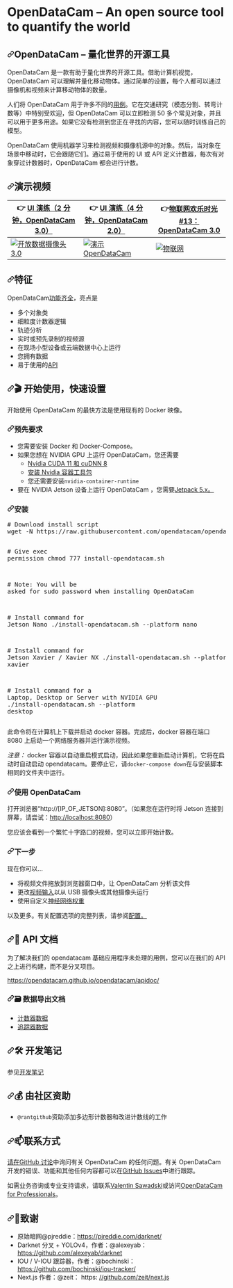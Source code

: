 # OpenDataCam – An open source tool to quantify the world

<div class="Box-sc-g0xbh4-0 bJMeLZ js-snippet-clipboard-copy-unpositioned" data-hpc="true"><article class="markdown-body entry-content container-lg" itemprop="text"><h1 tabindex="-1" dir="auto"><a id="user-content-opendatacam--an-open-source-tool-to-quantify-the-world" class="anchor" aria-hidden="true" tabindex="-1" href="#opendatacam--an-open-source-tool-to-quantify-the-world"><svg class="octicon octicon-link" viewBox="0 0 16 16" version="1.1" width="16" height="16" aria-hidden="true"><path d="m7.775 3.275 1.25-1.25a3.5 3.5 0 1 1 4.95 4.95l-2.5 2.5a3.5 3.5 0 0 1-4.95 0 .751.751 0 0 1 .018-1.042.751.751 0 0 1 1.042-.018 1.998 1.998 0 0 0 2.83 0l2.5-2.5a2.002 2.002 0 0 0-2.83-2.83l-1.25 1.25a.751.751 0 0 1-1.042-.018.751.751 0 0 1-.018-1.042Zm-4.69 9.64a1.998 1.998 0 0 0 2.83 0l1.25-1.25a.751.751 0 0 1 1.042.018.751.751 0 0 1 .018 1.042l-1.25 1.25a3.5 3.5 0 1 1-4.95-4.95l2.5-2.5a3.5 3.5 0 0 1 4.95 0 .751.751 0 0 1-.018 1.042.751.751 0 0 1-1.042.018 1.998 1.998 0 0 0-2.83 0l-2.5 2.5a1.998 1.998 0 0 0 0 2.83Z"></path></svg></a><font style="vertical-align: inherit;"><font style="vertical-align: inherit;">OpenDataCam – 量化世界的开源工具</font></font></h1>
<p dir="auto"><font style="vertical-align: inherit;"><font style="vertical-align: inherit;">OpenDataCam 是一款有助于量化世界的开源工具。</font><font style="vertical-align: inherit;">借助计算机视觉，OpenDataCam 可以理解并量化移动物体。</font><font style="vertical-align: inherit;">通过简单的设置，每个人都可以通过摄像机和视频来计算移动物体的数量。</font></font></p>
<p dir="auto"><font style="vertical-align: inherit;"><font style="vertical-align: inherit;">人们将 OpenDataCam 用于许多不同的</font></font><a href="https://opendata.cam/use-cases" rel="nofollow"><font style="vertical-align: inherit;"><font style="vertical-align: inherit;">用例</font></font></a><font style="vertical-align: inherit;"><font style="vertical-align: inherit;">。</font><font style="vertical-align: inherit;">它在交通研究（模态分割、转弯计数等）中特别受欢迎，但 OpenDataCam 可以立即检测 50 多个常见对象，并且可以用于更多用途。</font><font style="vertical-align: inherit;">如果它没有检测到您正在寻找的内容，您可以随时训练自己的模型。</font></font></p>
<p dir="auto"><font style="vertical-align: inherit;"><font style="vertical-align: inherit;">OpenDataCam 使用机器学习来检测视频和摄像机源中的对象。</font><font style="vertical-align: inherit;">然后，当对象在场景中移动时，它会跟随它们。</font><font style="vertical-align: inherit;">通过易于使用的 UI 或 API 定义计数器，每次有对象穿过计数器时，OpenDataCam 都会进行计数。</font></font></p>
<h2 tabindex="-1" dir="auto"><a id="user-content-demo-videos" class="anchor" aria-hidden="true" tabindex="-1" href="#demo-videos"><svg class="octicon octicon-link" viewBox="0 0 16 16" version="1.1" width="16" height="16" aria-hidden="true"><path d="m7.775 3.275 1.25-1.25a3.5 3.5 0 1 1 4.95 4.95l-2.5 2.5a3.5 3.5 0 0 1-4.95 0 .751.751 0 0 1 .018-1.042.751.751 0 0 1 1.042-.018 1.998 1.998 0 0 0 2.83 0l2.5-2.5a2.002 2.002 0 0 0-2.83-2.83l-1.25 1.25a.751.751 0 0 1-1.042-.018.751.751 0 0 1-.018-1.042Zm-4.69 9.64a1.998 1.998 0 0 0 2.83 0l1.25-1.25a.751.751 0 0 1 1.042.018.751.751 0 0 1 .018 1.042l-1.25 1.25a3.5 3.5 0 1 1-4.95-4.95l2.5-2.5a3.5 3.5 0 0 1 4.95 0 .751.751 0 0 1-.018 1.042.751.751 0 0 1-1.042.018 1.998 1.998 0 0 0-2.83 0l-2.5 2.5a1.998 1.998 0 0 0 0 2.83Z"></path></svg></a><font style="vertical-align: inherit;"><font style="vertical-align: inherit;">演示视频</font></font></h2>
<table>
<thead>
<tr>
<th><font style="vertical-align: inherit;"><font style="vertical-align: inherit;">👉 </font></font><a href="https://vimeo.com/432747455" rel="nofollow"><font style="vertical-align: inherit;"><font style="vertical-align: inherit;">UI 演练（2 分钟，OpenDataCam 3.0）</font></font></a></th>
<th><font style="vertical-align: inherit;"><font style="vertical-align: inherit;">👉 </font></font><a href="https://vimeo.com/346340651" rel="nofollow"><font style="vertical-align: inherit;"><font style="vertical-align: inherit;">UI 演练（4 分钟，OpenDataCam 2.0）</font></font></a></th>
<th><font style="vertical-align: inherit;"><font style="vertical-align: inherit;">👉</font></font><a href="https://youtu.be/YfRvUeSLi0M?t=1000" rel="nofollow"><font style="vertical-align: inherit;"><font style="vertical-align: inherit;">物联网欢乐时光#13：OpenDataCam 3.0</font></font></a></th>
</tr>
</thead>
<tbody>
<tr>
<td><a href="https://vimeo.com/432747455" rel="nofollow"><img src="https://camo.githubusercontent.com/d76d48de03095c064770b34f8ff61bc05b2595f3c5ca78b300b8d007ac31c67f/68747470733a2f2f692e76696d656f63646e2e636f6d2f766964656f2f3931343737313739345f3634302e6a7067" alt="开放数据摄像头3.0" data-canonical-src="https://i.vimeocdn.com/video/914771794_640.jpg" style="max-width: 100%;"></a></td>
<td><a href="https://vimeo.com/346340651" rel="nofollow"><img src="https://camo.githubusercontent.com/eb108c37c5f953920b5c8f5d11f4fc8631b6ebd970dde56f52093d1c2aa94c3c/68747470733a2f2f692e76696d656f63646e2e636f6d2f766964656f2f3830353437373731385f3634302e6a7067" alt="演示 OpenDataCam" data-canonical-src="https://i.vimeocdn.com/video/805477718_640.jpg" style="max-width: 100%;"></a></td>
<td><a href="https://youtu.be/YfRvUeSLi0M?t=1000" rel="nofollow"><img src="https://camo.githubusercontent.com/501d560b095a1880576f75a0edf049db12fe0b203104b10640cf15c0aabe5bb4/68747470733a2f2f696d672e796f75747562652e636f6d2f76692f596652765565534c69304d2f687164656661756c742e6a7067" alt="物联网" data-canonical-src="https://img.youtube.com/vi/YfRvUeSLi0M/hqdefault.jpg" style="max-width: 100%;"></a></td>
</tr>
</tbody>
</table>
<h2 tabindex="-1" dir="auto"><a id="user-content-features" class="anchor" aria-hidden="true" tabindex="-1" href="#features"><svg class="octicon octicon-link" viewBox="0 0 16 16" version="1.1" width="16" height="16" aria-hidden="true"><path d="m7.775 3.275 1.25-1.25a3.5 3.5 0 1 1 4.95 4.95l-2.5 2.5a3.5 3.5 0 0 1-4.95 0 .751.751 0 0 1 .018-1.042.751.751 0 0 1 1.042-.018 1.998 1.998 0 0 0 2.83 0l2.5-2.5a2.002 2.002 0 0 0-2.83-2.83l-1.25 1.25a.751.751 0 0 1-1.042-.018.751.751 0 0 1-.018-1.042Zm-4.69 9.64a1.998 1.998 0 0 0 2.83 0l1.25-1.25a.751.751 0 0 1 1.042.018.751.751 0 0 1 .018 1.042l-1.25 1.25a3.5 3.5 0 1 1-4.95-4.95l2.5-2.5a3.5 3.5 0 0 1 4.95 0 .751.751 0 0 1-.018 1.042.751.751 0 0 1-1.042.018 1.998 1.998 0 0 0-2.83 0l-2.5 2.5a1.998 1.998 0 0 0 0 2.83Z"></path></svg></a><font style="vertical-align: inherit;"><font style="vertical-align: inherit;">特征</font></font></h2>
<p dir="auto"><font style="vertical-align: inherit;"><font style="vertical-align: inherit;">OpenDataCam</font></font><a href="https://opendata.cam/features" rel="nofollow"><font style="vertical-align: inherit;"><font style="vertical-align: inherit;">功能齐全</font></font></a><font style="vertical-align: inherit;"><font style="vertical-align: inherit;">，亮点是</font></font></p>
<ul dir="auto">
<li><font style="vertical-align: inherit;"><font style="vertical-align: inherit;">多个对象类</font></font></li>
<li><font style="vertical-align: inherit;"><font style="vertical-align: inherit;">细粒度计数器逻辑</font></font></li>
<li><font style="vertical-align: inherit;"><font style="vertical-align: inherit;">轨迹分析</font></font></li>
<li><font style="vertical-align: inherit;"><font style="vertical-align: inherit;">实时或预先录制的视频源</font></font></li>
<li><font style="vertical-align: inherit;"><font style="vertical-align: inherit;">在现场小型设备或云端数据中心上运行</font></font></li>
<li><font style="vertical-align: inherit;"><font style="vertical-align: inherit;">您拥有数据</font></font></li>
<li><font style="vertical-align: inherit;"><font style="vertical-align: inherit;">易于使用的</font></font><a href="https://opendata.cam/docs/api/" rel="nofollow"><font style="vertical-align: inherit;"><font style="vertical-align: inherit;">API</font></font></a></li>
</ul>
<h2 tabindex="-1" dir="auto"><a id="user-content--get-started-quick-setup" class="anchor" aria-hidden="true" tabindex="-1" href="#-get-started-quick-setup"><svg class="octicon octicon-link" viewBox="0 0 16 16" version="1.1" width="16" height="16" aria-hidden="true"><path d="m7.775 3.275 1.25-1.25a3.5 3.5 0 1 1 4.95 4.95l-2.5 2.5a3.5 3.5 0 0 1-4.95 0 .751.751 0 0 1 .018-1.042.751.751 0 0 1 1.042-.018 1.998 1.998 0 0 0 2.83 0l2.5-2.5a2.002 2.002 0 0 0-2.83-2.83l-1.25 1.25a.751.751 0 0 1-1.042-.018.751.751 0 0 1-.018-1.042Zm-4.69 9.64a1.998 1.998 0 0 0 2.83 0l1.25-1.25a.751.751 0 0 1 1.042.018.751.751 0 0 1 .018 1.042l-1.25 1.25a3.5 3.5 0 1 1-4.95-4.95l2.5-2.5a3.5 3.5 0 0 1 4.95 0 .751.751 0 0 1-.018 1.042.751.751 0 0 1-1.042.018 1.998 1.998 0 0 0-2.83 0l-2.5 2.5a1.998 1.998 0 0 0 0 2.83Z"></path></svg></a><font style="vertical-align: inherit;"><font style="vertical-align: inherit;">🎬 开始使用，快速设置</font></font></h2>
<p dir="auto"><font style="vertical-align: inherit;"><font style="vertical-align: inherit;">开始使用 OpenDataCam 的最快方法是使用现有的 Docker 映像。</font></font></p>
<h3 tabindex="-1" dir="auto"><a id="user-content-pre-requesits" class="anchor" aria-hidden="true" tabindex="-1" href="#pre-requesits"><svg class="octicon octicon-link" viewBox="0 0 16 16" version="1.1" width="16" height="16" aria-hidden="true"><path d="m7.775 3.275 1.25-1.25a3.5 3.5 0 1 1 4.95 4.95l-2.5 2.5a3.5 3.5 0 0 1-4.95 0 .751.751 0 0 1 .018-1.042.751.751 0 0 1 1.042-.018 1.998 1.998 0 0 0 2.83 0l2.5-2.5a2.002 2.002 0 0 0-2.83-2.83l-1.25 1.25a.751.751 0 0 1-1.042-.018.751.751 0 0 1-.018-1.042Zm-4.69 9.64a1.998 1.998 0 0 0 2.83 0l1.25-1.25a.751.751 0 0 1 1.042.018.751.751 0 0 1 .018 1.042l-1.25 1.25a3.5 3.5 0 1 1-4.95-4.95l2.5-2.5a3.5 3.5 0 0 1 4.95 0 .751.751 0 0 1-.018 1.042.751.751 0 0 1-1.042.018 1.998 1.998 0 0 0-2.83 0l-2.5 2.5a1.998 1.998 0 0 0 0 2.83Z"></path></svg></a><font style="vertical-align: inherit;"><font style="vertical-align: inherit;">预先要求</font></font></h3>
<ul dir="auto">
<li><font style="vertical-align: inherit;"><font style="vertical-align: inherit;">您需要安装 Docker 和 Docker-Compose。</font></font></li>
<li><font style="vertical-align: inherit;"><font style="vertical-align: inherit;">如果您想在 NVIDIA GPU 上运行 OpenDataCam，您还需要
</font></font><ul dir="auto">
<li><a href="https://developer.nvidia.com/cuda-downloads" rel="nofollow"><font style="vertical-align: inherit;"><font style="vertical-align: inherit;">Nvidia CUDA 11 和 cuDNN 8</font></font></a></li>
<li><a href="https://github.com/NVIDIA/nvidia-docker"><font style="vertical-align: inherit;"><font style="vertical-align: inherit;">安装 Nvidia 容器工具包</font></font></a></li>
<li><font style="vertical-align: inherit;"><font style="vertical-align: inherit;">您还需要安装</font></font><code>nvidia-container-runtime</code></li>
</ul>
</li>
<li><font style="vertical-align: inherit;"><font style="vertical-align: inherit;">要在 NVIDIA Jetson 设备上运行 OpenDataCam ，</font><font style="vertical-align: inherit;">您需要</font></font><a href="https://developer.nvidia.com/embedded/jetpack-sdk-512" rel="nofollow"><font style="vertical-align: inherit;"><font style="vertical-align: inherit;">Jetpack 5.x。</font></font></a><font style="vertical-align: inherit;"></font></li>
</ul>
<h3 tabindex="-1" dir="auto"><a id="user-content-installation" class="anchor" aria-hidden="true" tabindex="-1" href="#installation"><svg class="octicon octicon-link" viewBox="0 0 16 16" version="1.1" width="16" height="16" aria-hidden="true"><path d="m7.775 3.275 1.25-1.25a3.5 3.5 0 1 1 4.95 4.95l-2.5 2.5a3.5 3.5 0 0 1-4.95 0 .751.751 0 0 1 .018-1.042.751.751 0 0 1 1.042-.018 1.998 1.998 0 0 0 2.83 0l2.5-2.5a2.002 2.002 0 0 0-2.83-2.83l-1.25 1.25a.751.751 0 0 1-1.042-.018.751.751 0 0 1-.018-1.042Zm-4.69 9.64a1.998 1.998 0 0 0 2.83 0l1.25-1.25a.751.751 0 0 1 1.042.018.751.751 0 0 1 .018 1.042l-1.25 1.25a3.5 3.5 0 1 1-4.95-4.95l2.5-2.5a3.5 3.5 0 0 1 4.95 0 .751.751 0 0 1-.018 1.042.751.751 0 0 1-1.042.018 1.998 1.998 0 0 0-2.83 0l-2.5 2.5a1.998 1.998 0 0 0 0 2.83Z"></path></svg></a><font style="vertical-align: inherit;"><font style="vertical-align: inherit;">安装</font></font></h3>
<div class="highlight highlight-source-shell notranslate position-relative overflow-auto" dir="auto"><pre><span class="pl-c"><span class="pl-c">#</span> Download install script</span>
wget -N https://raw.githubusercontent.com/opendatacam/opendatacam/v3.0.2/docker/install-opendatacam.sh

<span class="pl-c"><span class="pl-c">#</span> Give exec permission</span>
chmod 777 install-opendatacam.sh

<span class="pl-c"><span class="pl-c">#</span> Note: You will be asked for sudo password when installing OpenDataCam</span>

<span class="pl-c"><span class="pl-c">#</span> Install command for Jetson Nano</span>
./install-opendatacam.sh --platform nano

<span class="pl-c"><span class="pl-c">#</span> Install command for Jetson Xavier / Xavier NX</span>
./install-opendatacam.sh --platform xavier

<span class="pl-c"><span class="pl-c">#</span> Install command for a Laptop, Desktop or Server with NVIDIA GPU</span>
./install-opendatacam.sh --platform desktop</pre><div class="zeroclipboard-container">
    
  </div></div>
<p dir="auto"><font style="vertical-align: inherit;"><font style="vertical-align: inherit;">此命令将在计算机上下载并启动 docker 容器。</font><font style="vertical-align: inherit;">完成后，docker 容器在端口 8080 上启动一个网络服务器并运行演示视频。</font></font></p>
<p dir="auto"><em><font style="vertical-align: inherit;"><font style="vertical-align: inherit;">注意：</font></font></em><font style="vertical-align: inherit;"><font style="vertical-align: inherit;"> docker 容器以自动重启模式启动，因此如果您重新启动计算机，它将在启动时自动启动 opendatacam。</font><font style="vertical-align: inherit;">要停止它，请</font></font><code>docker-compose down</code><font style="vertical-align: inherit;"><font style="vertical-align: inherit;">在与安装脚本相同的文件夹中运行。</font></font></p>
<h3 tabindex="-1" dir="auto"><a id="user-content-use-opendatacam" class="anchor" aria-hidden="true" tabindex="-1" href="#use-opendatacam"><svg class="octicon octicon-link" viewBox="0 0 16 16" version="1.1" width="16" height="16" aria-hidden="true"><path d="m7.775 3.275 1.25-1.25a3.5 3.5 0 1 1 4.95 4.95l-2.5 2.5a3.5 3.5 0 0 1-4.95 0 .751.751 0 0 1 .018-1.042.751.751 0 0 1 1.042-.018 1.998 1.998 0 0 0 2.83 0l2.5-2.5a2.002 2.002 0 0 0-2.83-2.83l-1.25 1.25a.751.751 0 0 1-1.042-.018.751.751 0 0 1-.018-1.042Zm-4.69 9.64a1.998 1.998 0 0 0 2.83 0l1.25-1.25a.751.751 0 0 1 1.042.018.751.751 0 0 1 .018 1.042l-1.25 1.25a3.5 3.5 0 1 1-4.95-4.95l2.5-2.5a3.5 3.5 0 0 1 4.95 0 .751.751 0 0 1-.018 1.042.751.751 0 0 1-1.042.018 1.998 1.998 0 0 0-2.83 0l-2.5 2.5a1.998 1.998 0 0 0 0 2.83Z"></path></svg></a><font style="vertical-align: inherit;"><font style="vertical-align: inherit;">使用 OpenDataCam</font></font></h3>
<p dir="auto"><font style="vertical-align: inherit;"><font style="vertical-align: inherit;">打开浏览器“http://[IP_OF_JETSON]:8080”。</font><font style="vertical-align: inherit;">（如果您在运行时将 Jetson 连接到屏幕，请尝试：</font></font><a href="http://localhost:8080" rel="nofollow"><font style="vertical-align: inherit;"><font style="vertical-align: inherit;">http://localhost:8080</font></font></a><font style="vertical-align: inherit;"><font style="vertical-align: inherit;">）</font></font></p>
<p dir="auto"><font style="vertical-align: inherit;"><font style="vertical-align: inherit;">您应该会看到一个繁忙十字路口的视频，您可以立即开始计数。</font></font></p>
<h3 tabindex="-1" dir="auto"><a id="user-content-next-steps" class="anchor" aria-hidden="true" tabindex="-1" href="#next-steps"><svg class="octicon octicon-link" viewBox="0 0 16 16" version="1.1" width="16" height="16" aria-hidden="true"><path d="m7.775 3.275 1.25-1.25a3.5 3.5 0 1 1 4.95 4.95l-2.5 2.5a3.5 3.5 0 0 1-4.95 0 .751.751 0 0 1 .018-1.042.751.751 0 0 1 1.042-.018 1.998 1.998 0 0 0 2.83 0l2.5-2.5a2.002 2.002 0 0 0-2.83-2.83l-1.25 1.25a.751.751 0 0 1-1.042-.018.751.751 0 0 1-.018-1.042Zm-4.69 9.64a1.998 1.998 0 0 0 2.83 0l1.25-1.25a.751.751 0 0 1 1.042.018.751.751 0 0 1 .018 1.042l-1.25 1.25a3.5 3.5 0 1 1-4.95-4.95l2.5-2.5a3.5 3.5 0 0 1 4.95 0 .751.751 0 0 1-.018 1.042.751.751 0 0 1-1.042.018 1.998 1.998 0 0 0-2.83 0l-2.5 2.5a1.998 1.998 0 0 0 0 2.83Z"></path></svg></a><font style="vertical-align: inherit;"><font style="vertical-align: inherit;">下一步</font></font></h3>
<p dir="auto"><font style="vertical-align: inherit;"><font style="vertical-align: inherit;">现在你可以…</font></font></p>
<ul dir="auto">
<li><font style="vertical-align: inherit;"><font style="vertical-align: inherit;">将视频文件拖放到浏览器窗口中，让 OpenDataCam 分析该文件</font></font></li>
<li><font style="vertical-align: inherit;"><font style="vertical-align: inherit;">更改</font></font><a href="https://opendata.cam/docs/configuration/#video-input" rel="nofollow"><font style="vertical-align: inherit;"><font style="vertical-align: inherit;">视频输入</font></font></a><font style="vertical-align: inherit;"><font style="vertical-align: inherit;">以从 USB 摄像头或其他摄像头运行</font></font></li>
<li><font style="vertical-align: inherit;"><font style="vertical-align: inherit;">使用自定义</font></font><a href="https://opendata.cam/docs/configuration/#use-custom-neural-network-weights" rel="nofollow"><font style="vertical-align: inherit;"><font style="vertical-align: inherit;">神经网络权重</font></font></a></li>
</ul>
<p dir="auto"><font style="vertical-align: inherit;"><font style="vertical-align: inherit;">以及更多。</font><font style="vertical-align: inherit;">有关配置选项的完整列表，</font><font style="vertical-align: inherit;">请参阅</font></font><a href="https://opendata.cam/docs/configuration/" rel="nofollow"><font style="vertical-align: inherit;"><font style="vertical-align: inherit;">配置。</font></font></a><font style="vertical-align: inherit;"></font></p>
<h2 tabindex="-1" dir="auto"><a id="user-content--api-documentation" class="anchor" aria-hidden="true" tabindex="-1" href="#-api-documentation"><svg class="octicon octicon-link" viewBox="0 0 16 16" version="1.1" width="16" height="16" aria-hidden="true"><path d="m7.775 3.275 1.25-1.25a3.5 3.5 0 1 1 4.95 4.95l-2.5 2.5a3.5 3.5 0 0 1-4.95 0 .751.751 0 0 1 .018-1.042.751.751 0 0 1 1.042-.018 1.998 1.998 0 0 0 2.83 0l2.5-2.5a2.002 2.002 0 0 0-2.83-2.83l-1.25 1.25a.751.751 0 0 1-1.042-.018.751.751 0 0 1-.018-1.042Zm-4.69 9.64a1.998 1.998 0 0 0 2.83 0l1.25-1.25a.751.751 0 0 1 1.042.018.751.751 0 0 1 .018 1.042l-1.25 1.25a3.5 3.5 0 1 1-4.95-4.95l2.5-2.5a3.5 3.5 0 0 1 4.95 0 .751.751 0 0 1-.018 1.042.751.751 0 0 1-1.042.018 1.998 1.998 0 0 0-2.83 0l-2.5 2.5a1.998 1.998 0 0 0 0 2.83Z"></path></svg></a><font style="vertical-align: inherit;"><font style="vertical-align: inherit;">🔌 API 文档</font></font></h2>
<p dir="auto"><font style="vertical-align: inherit;"><font style="vertical-align: inherit;">为了解决我们的 opendatacam 基础应用程序未处理的用例，您可以在我们的 API 之上进行构建，而不是分叉项目。</font></font></p>
<p dir="auto"><a href="https://opendatacam.github.io/opendatacam/apidoc/" rel="nofollow"><font style="vertical-align: inherit;"><font style="vertical-align: inherit;">https://opendatacam.github.io/opendatacam/apidoc/</font></font></a></p>
<h3 tabindex="-1" dir="auto"><a id="user-content--data-export-documentation" class="anchor" aria-hidden="true" tabindex="-1" href="#-data-export-documentation"><svg class="octicon octicon-link" viewBox="0 0 16 16" version="1.1" width="16" height="16" aria-hidden="true"><path d="m7.775 3.275 1.25-1.25a3.5 3.5 0 1 1 4.95 4.95l-2.5 2.5a3.5 3.5 0 0 1-4.95 0 .751.751 0 0 1 .018-1.042.751.751 0 0 1 1.042-.018 1.998 1.998 0 0 0 2.83 0l2.5-2.5a2.002 2.002 0 0 0-2.83-2.83l-1.25 1.25a.751.751 0 0 1-1.042-.018.751.751 0 0 1-.018-1.042Zm-4.69 9.64a1.998 1.998 0 0 0 2.83 0l1.25-1.25a.751.751 0 0 1 1.042.018.751.751 0 0 1 .018 1.042l-1.25 1.25a3.5 3.5 0 1 1-4.95-4.95l2.5-2.5a3.5 3.5 0 0 1 4.95 0 .751.751 0 0 1-.018 1.042.751.751 0 0 1-1.042.018 1.998 1.998 0 0 0-2.83 0l-2.5 2.5a1.998 1.998 0 0 0 0 2.83Z"></path></svg></a><font style="vertical-align: inherit;"><font style="vertical-align: inherit;">🗃 数据导出文档</font></font></h3>
<ul dir="auto">
<li><a href="https://opendatacam.github.io/opendatacam/apidoc/#api-Recording-Counter_data" rel="nofollow"><font style="vertical-align: inherit;"><font style="vertical-align: inherit;">计数器数据</font></font></a></li>
<li><a href="https://opendatacam.github.io/opendatacam/apidoc/#api-Recording-Tracker_data" rel="nofollow"><font style="vertical-align: inherit;"><font style="vertical-align: inherit;">追踪器数据</font></font></a></li>
</ul>
<h2 tabindex="-1" dir="auto"><a id="user-content--development-notes" class="anchor" aria-hidden="true" tabindex="-1" href="#-development-notes"><svg class="octicon octicon-link" viewBox="0 0 16 16" version="1.1" width="16" height="16" aria-hidden="true"><path d="m7.775 3.275 1.25-1.25a3.5 3.5 0 1 1 4.95 4.95l-2.5 2.5a3.5 3.5 0 0 1-4.95 0 .751.751 0 0 1 .018-1.042.751.751 0 0 1 1.042-.018 1.998 1.998 0 0 0 2.83 0l2.5-2.5a2.002 2.002 0 0 0-2.83-2.83l-1.25 1.25a.751.751 0 0 1-1.042-.018.751.751 0 0 1-.018-1.042Zm-4.69 9.64a1.998 1.998 0 0 0 2.83 0l1.25-1.25a.751.751 0 0 1 1.042.018.751.751 0 0 1 .018 1.042l-1.25 1.25a3.5 3.5 0 1 1-4.95-4.95l2.5-2.5a3.5 3.5 0 0 1 4.95 0 .751.751 0 0 1-.018 1.042.751.751 0 0 1-1.042.018 1.998 1.998 0 0 0-2.83 0l-2.5 2.5a1.998 1.998 0 0 0 0 2.83Z"></path></svg></a><font style="vertical-align: inherit;"><font style="vertical-align: inherit;">🛠 开发笔记</font></font></h2>
<p dir="auto"><font style="vertical-align: inherit;"><font style="vertical-align: inherit;">参见</font></font><a href="https://opendata.cam/docs/development/" rel="nofollow"><font style="vertical-align: inherit;"><font style="vertical-align: inherit;">开发笔记</font></font></a></p>
<h2 tabindex="-1" dir="auto"><a id="user-content-️-funded-by-the-community" class="anchor" aria-hidden="true" tabindex="-1" href="#️-funded-by-the-community"><svg class="octicon octicon-link" viewBox="0 0 16 16" version="1.1" width="16" height="16" aria-hidden="true"><path d="m7.775 3.275 1.25-1.25a3.5 3.5 0 1 1 4.95 4.95l-2.5 2.5a3.5 3.5 0 0 1-4.95 0 .751.751 0 0 1 .018-1.042.751.751 0 0 1 1.042-.018 1.998 1.998 0 0 0 2.83 0l2.5-2.5a2.002 2.002 0 0 0-2.83-2.83l-1.25 1.25a.751.751 0 0 1-1.042-.018.751.751 0 0 1-.018-1.042Zm-4.69 9.64a1.998 1.998 0 0 0 2.83 0l1.25-1.25a.751.751 0 0 1 1.042.018.751.751 0 0 1 .018 1.042l-1.25 1.25a3.5 3.5 0 1 1-4.95-4.95l2.5-2.5a3.5 3.5 0 0 1 4.95 0 .751.751 0 0 1-.018 1.042.751.751 0 0 1-1.042.018 1.998 1.998 0 0 0-2.83 0l-2.5 2.5a1.998 1.998 0 0 0 0 2.83Z"></path></svg></a><font style="vertical-align: inherit;"><font style="vertical-align: inherit;">💰️ 由社区资助</font></font></h2>
<ul dir="auto">
<li><code>@rantgithub</code><font style="vertical-align: inherit;"><font style="vertical-align: inherit;">资助添加多边形计数器和改进计数线的工作</font></font></li>
</ul>
<h2 tabindex="-1" dir="auto"><a id="user-content-️-contact" class="anchor" aria-hidden="true" tabindex="-1" href="#️-contact"><svg class="octicon octicon-link" viewBox="0 0 16 16" version="1.1" width="16" height="16" aria-hidden="true"><path d="m7.775 3.275 1.25-1.25a3.5 3.5 0 1 1 4.95 4.95l-2.5 2.5a3.5 3.5 0 0 1-4.95 0 .751.751 0 0 1 .018-1.042.751.751 0 0 1 1.042-.018 1.998 1.998 0 0 0 2.83 0l2.5-2.5a2.002 2.002 0 0 0-2.83-2.83l-1.25 1.25a.751.751 0 0 1-1.042-.018.751.751 0 0 1-.018-1.042Zm-4.69 9.64a1.998 1.998 0 0 0 2.83 0l1.25-1.25a.751.751 0 0 1 1.042.018.751.751 0 0 1 .018 1.042l-1.25 1.25a3.5 3.5 0 1 1-4.95-4.95l2.5-2.5a3.5 3.5 0 0 1 4.95 0 .751.751 0 0 1-.018 1.042.751.751 0 0 1-1.042.018 1.998 1.998 0 0 0-2.83 0l-2.5 2.5a1.998 1.998 0 0 0 0 2.83Z"></path></svg></a><font style="vertical-align: inherit;"><font style="vertical-align: inherit;">📫️联系方式</font></font></h2>
<p dir="auto"><font style="vertical-align: inherit;"></font><a href="https://github.com/opendatacam/opendatacam/discussions"><font style="vertical-align: inherit;"><font style="vertical-align: inherit;">请在GitHub 讨论</font></font></a><font style="vertical-align: inherit;"><font style="vertical-align: inherit;">中询问有关 OpenDataCam 的任何问题</font><font style="vertical-align: inherit;">。</font><font style="vertical-align: inherit;">有关 OpenDataCam 开发的错误、功能和其他任何内容都可以在</font></font><a href="https://github.com/opendatacam/opendatacam/issues"><font style="vertical-align: inherit;"><font style="vertical-align: inherit;">GitHub Issues</font></font></a><font style="vertical-align: inherit;"><font style="vertical-align: inherit;">中进行跟踪。</font></font></p>
<p dir="auto"><font style="vertical-align: inherit;"><font style="vertical-align: inherit;">如需业务咨询或专业支持请求，请联系</font></font><a href="https://opendata.cam/#people_involved" rel="nofollow"><font style="vertical-align: inherit;"><font style="vertical-align: inherit;">Valentin Sawadski</font></font></a><font style="vertical-align: inherit;"><font style="vertical-align: inherit;">或访问</font></font><a href="https://opendata.cam/professionals/" rel="nofollow"><font style="vertical-align: inherit;"><font style="vertical-align: inherit;">OpenDataCam for Professionals</font></font></a><font style="vertical-align: inherit;"><font style="vertical-align: inherit;">。</font></font></p>
<h2 tabindex="-1" dir="auto"><a id="user-content--acknowledgments" class="anchor" aria-hidden="true" tabindex="-1" href="#-acknowledgments"><svg class="octicon octicon-link" viewBox="0 0 16 16" version="1.1" width="16" height="16" aria-hidden="true"><path d="m7.775 3.275 1.25-1.25a3.5 3.5 0 1 1 4.95 4.95l-2.5 2.5a3.5 3.5 0 0 1-4.95 0 .751.751 0 0 1 .018-1.042.751.751 0 0 1 1.042-.018 1.998 1.998 0 0 0 2.83 0l2.5-2.5a2.002 2.002 0 0 0-2.83-2.83l-1.25 1.25a.751.751 0 0 1-1.042-.018.751.751 0 0 1-.018-1.042Zm-4.69 9.64a1.998 1.998 0 0 0 2.83 0l1.25-1.25a.751.751 0 0 1 1.042.018.751.751 0 0 1 .018 1.042l-1.25 1.25a3.5 3.5 0 1 1-4.95-4.95l2.5-2.5a3.5 3.5 0 0 1 4.95 0 .751.751 0 0 1-.018 1.042.751.751 0 0 1-1.042.018 1.998 1.998 0 0 0-2.83 0l-2.5 2.5a1.998 1.998 0 0 0 0 2.83Z"></path></svg></a><font style="vertical-align: inherit;"><font style="vertical-align: inherit;">💌致谢</font></font></h2>
<ul dir="auto">
<li><font style="vertical-align: inherit;"><font style="vertical-align: inherit;">原始暗网@pjreddie：</font></font><a href="https://pjreddie.com/darknet/" rel="nofollow"><font style="vertical-align: inherit;"><font style="vertical-align: inherit;">https://pjreddie.com/darknet/</font></font></a></li>
<li><font style="vertical-align: inherit;"><font style="vertical-align: inherit;">Darknet 分叉 + YOLOv4，作者：@alexeyab：</font></font><a href="https://github.com/alexeyab/darknet"><font style="vertical-align: inherit;"><font style="vertical-align: inherit;">https://github.com/alexeyab/darknet</font></font></a></li>
<li><font style="vertical-align: inherit;"><font style="vertical-align: inherit;">IOU / V-IOU 跟踪器，作者：@bochinski：</font></font><a href="https://github.com/bochinski/iou-tracker/"><font style="vertical-align: inherit;"><font style="vertical-align: inherit;">https://github.com/bochinski/iou-tracker/</font></font></a></li>
<li><font style="vertical-align: inherit;"><font style="vertical-align: inherit;">Next.js 作者：@zeit： https: </font></font><a href="https://github.com/zeit/next.js"><font style="vertical-align: inherit;"><font style="vertical-align: inherit;">//github.com/zeit/next.js</font></font></a></li>
</ul>
</article></div>
